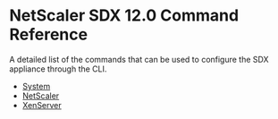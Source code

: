 # NetScaler SDX 12.0 Command Reference

A detailed list of the commands that can be used to configure the SDX appliance through the CLI.

* [System](./system/system/)
* [NetScaler](./netscaler/netscaler/)
* [XenServer](./xenserver/xenserver/)
